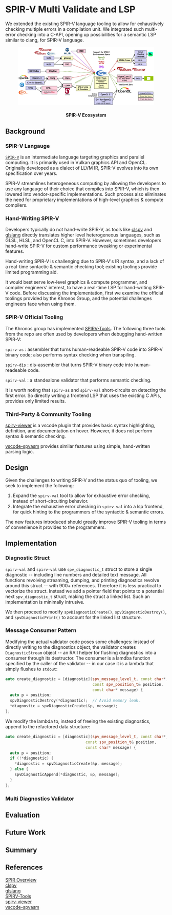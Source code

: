 # SPIR-V Multi Validate and LSP

We extended the existing SPIR-V language tooling to allow for exhaustively checking multiple errors
in a compilation unit. We integrated such multi-error checking into a C-API, opening up
possibilities for a semantic LSP similar to clang, for SPIR-V language.

<figure>
  <img
  src="images/2024-spirv-language-ecosystem.jpg"
  alt="The beautiful MDN logo.">
  <figcaption>
      <h4 align="center">
      SPIR-V Ecosystem
      </h4>
  </figcaption>
</figure>

## Background

### SPIR-V Langauge

[`SPIR-V`](https://www.khronos.org/spir/) is an intermediate language targeting graphics and
parallel computing. It is primarily used in Vulkan graphics API and OpenCL. Originally developed as
a dialect of LLVM IR, SPIR-V evolves into its own specification over years. 

SPIR-V streamlines heterogeneous computing by allowing the developers to use any langauge of their choice that compiles into SPIR-V, which is then lowered into vendor-specific implementations. Such process also eliminates the need for proprietary implementations of high-level graphics & compute compilers.


### Hand-Writing SPIR-V

Developers typically do not hand-write SPIR-V, as tools like
[clspv](https://github.com/google/clspv) and 
[glslang](https://github.com/KhronosGroup/glslang)
directly translates higher level heterogeneous languages, such as GLSL, HLSL, and OpenCL C, into SPIR-V. However, sometimes developers hand-write SPIR-V for custom performance tweaking or experimental features.

Hand-writing SPIR-V is challenging due to SPIR-V's IR syntax, and a lack of a real-time syntactic & semantic checking tool; existing toolings provide limited programming aid.

It would best serve low-level graphics & compute programmer, and compiler engineers' interest, to have a real-time LSP for hand-writing SPIR-V code. Before discussing the implementation, first we examine the official toolings provided by the Khronos Group, and the potential challenges engineers face when using them.

### SPIR-V Official Tooling

The Khronos group has implemented 
[SPIRV-Tools](https://github.com/KhronosGroup/SPIRV-Tools). The following three tools from the repo are often used by developers when debugging hand-written SPIR-V: 

`spirv-as` : assembler that turns human-readeable SPIR-V code into SPIR-V binary code; also performs syntax checking when transpiling.

`spirv-dis` : dis-assembler that turns SPIR-V binary code into human-readeable code.

`spirv-val` : a standealone validator that performs semantic checking.

It is worth noting that `spirv-as` and `spirv-val` short-circuits on detecting the first error. So directly writing a frontend LSP that uses the existing C APIs, provides only limited results.

### Third-Party & Community Tooling

[spirv-viewer](https://github.com/daiyousei-qz/spirv-viewer) is a vscode plugin that provides basic syntax highlighting, definition, and documentation on hover. However, it does not perform syntax & semantic checking.  

[vscode-spvasm](https://github.com/PENGUINLIONG/vscode-spvasm) provides similar features using simple, hand-written parsing logic.

## Design

Given the challenges to writing SPIR-V and the status quo of tooling, we seek to implement the following:

1. Expand the `spirv-val` tool to allow for exhaustive error checking, instead of short-circuiting behavior.
2. Integrate the exhaustive error checking in `spirv-val` into a lsp frontend, for quick hinting to the programmers of the syntactic & semantic errors.

The new features introduced should greatly improve SPIR-V tooling in terms of convenience it provides to the programmers.

## Implementation

### Diagnostic Struct

`spirv-val` and `spirv-val` use `spv_diagnostic_t` struct to store a single diagnostic -- including line numbers and detailed text message. All functions revolving streaming, dumping, and printing diagnostics revolve around this struct -- with 900+ references. Therefore it is less practical to vectorize the struct. Instead we add a pointer field that points to a potential next `spv_diagnostic_t` struct, making the struct a linked list. Such an implementation is minimally intrusive. 

We then proceed to modify `spvDiagnosticCreate()`, `spvDiagnosticDestroy()`, and `spvDiagnosticPrint()` to account for the linked list structure.

### Message Consumer Pattern

Modifying the actual validator code poses some challenges: instead of directly writing to the diagnostics object, the validator creates `DiagnosticStream` object -- an RAII
helper for flushing diagnostics into a consumer through its destructor. 
The consumer is a lamdba function specified by the caller of the validator -- in our case it is a lambda that simply flushes to
`stdout`:

```cpp
auto create_diagnostic = [diagnostic](spv_message_level_t, const char*,
                                      const spv_position_t& position,
                                      const char* message) {
  auto p = position;
  spvDiagnosticDestroy(*diagnostic);  // Avoid memory leak.
  *diagnostic = spvDiagnosticCreate(&p, message);
};
```
We modify the lambda to, instead of freeing the existing diagnostics, append to the refactored data structure:

```cpp
auto create_diagnostic = [diagnostic](spv_message_level_t, const char*,
                                   const spv_position_t& position,
                                   const char* message) {
  auto p = position;
  if (!*diagnostic) {
    *diagnostic = spvDiagnosticCreate(&p, message);
  } else {
    spvDiagnosticAppend(*diagnostic, &p, message);
  }
};
```

### Multi Diagnostics Validator


## Evaluation


## Future Work


## Summary


## References

[SPIR Overview](https://www.khronos.org/spir/)  
[clspv](https://github.com/google/clspv)  
[glslang](https://github.com/KhronosGroup/glslang)  
[SPIRV-Tools](https://github.com/KhronosGroup/SPIRV-Tools)  
[spirv-viewer](https://github.com/daiyousei-qz/spirv-viewer)  
[vscode-spvasm](https://github.com/PENGUINLIONG/vscode-spvasm)